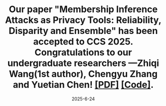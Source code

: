 ---
title: 'Our paper "Membership Inference Attacks as Privacy Tools: Reliability,
  Disparity and Ensemble" has been accepted to CCS 2025. Congratulations to our undergraduate researchers  —Zhiqi Wang(1st author), Chengyu Zhang and Yuetian Chen! [[PDF]](https://arxiv.org/abs/2506.13972) [[Code]](https://github.com/RPI-DSPlab/mia-disparity).'
date: 2025-6-24
---